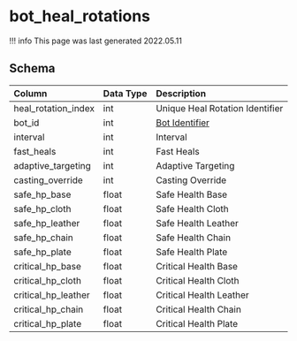 # bot_heal_rotations

!!! info
	This page was last generated 2022.05.11

## Schema

| Column | Data Type | Description |
| :--- | :--- | :--- |
| heal_rotation_index | int | Unique Heal Rotation Identifier |
| bot_id | int | [Bot Identifier](bot_data.md) |
| interval | int | Interval |
| fast_heals | int | Fast Heals |
| adaptive_targeting | int | Adaptive Targeting |
| casting_override | int | Casting Override |
| safe_hp_base | float | Safe Health Base |
| safe_hp_cloth | float | Safe Health Cloth |
| safe_hp_leather | float | Safe Health Leather |
| safe_hp_chain | float | Safe Health Chain |
| safe_hp_plate | float | Safe Health Plate |
| critical_hp_base | float | Critical Health Base |
| critical_hp_cloth | float | Critical Health Cloth |
| critical_hp_leather | float | Critical Health Leather |
| critical_hp_chain | float | Critical Health Chain |
| critical_hp_plate | float | Critical Health Plate |

